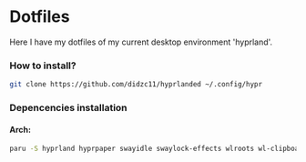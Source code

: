 # Dotfiles
Here I have my dotfiles of my current desktop environment 'hyprland'.
### How to install?
```bash
git clone https://github.com/didzc11/hyprlanded ~/.config/hypr
```
### Depencencies installation

#### Arch:
```bash
paru -S hyprland hyprpaper swayidle swaylock-effects wlroots wl-clipboard waybar wofi foot mako grim slurp wf-recorder light yad dolphin geany mpv mpd mpc viewnior imagemagick polkit-kde-agent xorg-xwayland alsa-utils pavucontrol nwg-look wlogout-git qt5ct qt6ct kvantum breeze-icons
```

